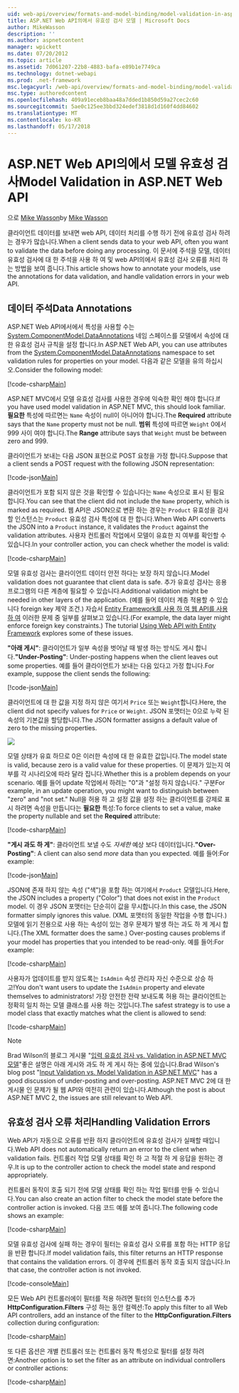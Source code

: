 ```yaml
---
uid: web-api/overview/formats-and-model-binding/model-validation-in-aspnet-web-api
title: ASP.NET Web API의에서 유효성 검사 모델 | Microsoft Docs
author: MikeWasson
description: ''
ms.author: aspnetcontent
manager: wpickett
ms.date: 07/20/2012
ms.topic: article
ms.assetid: 7d061207-22b8-4883-bafa-e89b1e7749ca
ms.technology: dotnet-webapi
ms.prod: .net-framework
msc.legacyurl: /web-api/overview/formats-and-model-binding/model-validation-in-aspnet-web-api
msc.type: authoredcontent
ms.openlocfilehash: 409a91eceb8baa48a7dded1b850d59a27cec2c60
ms.sourcegitcommit: 5ae0c125ee3bbd324edef3818d1d160f4dd84602
ms.translationtype: MT
ms.contentlocale: ko-KR
ms.lasthandoff: 05/17/2018
---
```

<a name="model-validation-in-aspnet-web-api"></a><span data-ttu-id="68d66-102">ASP.NET Web API의에서 모델 유효성 검사</span><span class="sxs-lookup"><span data-stu-id="68d66-102">Model Validation in ASP.NET Web API</span></span>
====================
<span data-ttu-id="68d66-103">으로 [Mike Wasson](https://github.com/MikeWasson)</span><span class="sxs-lookup"><span data-stu-id="68d66-103">by [Mike Wasson](https://github.com/MikeWasson)</span></span>

<span data-ttu-id="68d66-104">클라이언트 데이터를 보내면 web API, 데이터 처리를 수행 하기 전에 유효성 검사 하려는 경우가 많습니다.</span><span class="sxs-lookup"><span data-stu-id="68d66-104">When a client sends data to your web API, often you want to validate the data before doing any processing.</span></span> <span data-ttu-id="68d66-105">이 문서에 주석을 모델, 데이터 유효성 검사에 대 한 주석을 사용 하 여 및 web API의에서 유효성 검사 오류를 처리 하는 방법을 보여 줍니다.</span><span class="sxs-lookup"><span data-stu-id="68d66-105">This article shows how to annotate your models, use the annotations for data validation, and handle validation errors in your web API.</span></span>

## <a name="data-annotations"></a><span data-ttu-id="68d66-106">데이터 주석</span><span class="sxs-lookup"><span data-stu-id="68d66-106">Data Annotations</span></span>

<span data-ttu-id="68d66-107">ASP.NET Web API에서에서 특성을 사용할 수는 [System.ComponentModel.DataAnnotations](/dotnet/api/system.componentmodel.dataannotations) 네임 스페이스를 모델에서 속성에 대 한 유효성 검사 규칙을 설정 합니다.</span><span class="sxs-lookup"><span data-stu-id="68d66-107">In ASP.NET Web API, you can use attributes from the [System.ComponentModel.DataAnnotations](/dotnet/api/system.componentmodel.dataannotations) namespace to set validation rules for properties on your model.</span></span> <span data-ttu-id="68d66-108">다음과 같은 모델을 유의 하십시오.</span><span class="sxs-lookup"><span data-stu-id="68d66-108">Consider the following model:</span></span>

[!code-csharp[Main](model-validation-in-aspnet-web-api/samples/sample1.cs)]

<span data-ttu-id="68d66-109">ASP.NET MVC에서 모델 유효성 검사를 사용한 경우에 익숙한 확인 해야 합니다.</span><span class="sxs-lookup"><span data-stu-id="68d66-109">If you have used model validation in ASP.NET MVC, this should look familiar.</span></span> <span data-ttu-id="68d66-110">**필요한** 특성에 따르면는 `Name` 속성이 null이 아니어야 합니다.</span><span class="sxs-lookup"><span data-stu-id="68d66-110">The **Required** attribute says that the `Name` property must not be null.</span></span> <span data-ttu-id="68d66-111">**범위** 특성에 따르면 `Weight` 0에서 999 사이 여야 합니다.</span><span class="sxs-lookup"><span data-stu-id="68d66-111">The **Range** attribute says that `Weight` must be between zero and 999.</span></span>

<span data-ttu-id="68d66-112">클라이언트가 보내는 다음 JSON 표현으로 POST 요청을 가정 합니다.</span><span class="sxs-lookup"><span data-stu-id="68d66-112">Suppose that a client sends a POST request with the following JSON representation:</span></span>

[!code-json[Main](model-validation-in-aspnet-web-api/samples/sample2.json)]

<span data-ttu-id="68d66-113">클라이언트가 포함 되지 않은 것을 확인할 수 있습니다는 `Name` 속성으로 표시 된 필요 합니다.</span><span class="sxs-lookup"><span data-stu-id="68d66-113">You can see that the client did not include the `Name` property, which is marked as required.</span></span> <span data-ttu-id="68d66-114">웹 API은 JSON으로 변환 하는 경우는 `Product` 유효성을 검사할 인스턴스는 `Product` 유효성 검사 특성에 대 한 합니다.</span><span class="sxs-lookup"><span data-stu-id="68d66-114">When Web API converts the JSON into a `Product` instance, it validates the `Product` against the validation attributes.</span></span> <span data-ttu-id="68d66-115">사용자 컨트롤러 작업에서 모델이 유효한 지 여부를 확인할 수 있습니다.</span><span class="sxs-lookup"><span data-stu-id="68d66-115">In your controller action, you can check whether the model is valid:</span></span>

[!code-csharp[Main](model-validation-in-aspnet-web-api/samples/sample3.cs)]

<span data-ttu-id="68d66-116">모델 유효성 검사는 클라이언트 데이터 안전 하다는 보장 하지 않습니다.</span><span class="sxs-lookup"><span data-stu-id="68d66-116">Model validation does not guarantee that client data is safe.</span></span> <span data-ttu-id="68d66-117">추가 유효성 검사는 응용 프로그램의 다른 계층에 필요할 수 있습니다.</span><span class="sxs-lookup"><span data-stu-id="68d66-117">Additional validation might be needed in other layers of the application.</span></span> <span data-ttu-id="68d66-118">(예를 들어 데이터 계층 적용할 수 있습니다 foreign key 제약 조건.) 자습서 [Entity Framework를 사용 하 여 웹 API를 사용 하 여](../data/using-web-api-with-entity-framework/part-1.md) 이러한 문제 중 일부를 살펴보고 있습니다.</span><span class="sxs-lookup"><span data-stu-id="68d66-118">(For example, the data layer might enforce foreign key constraints.) The tutorial [Using Web API with Entity Framework](../data/using-web-api-with-entity-framework/part-1.md) explores some of these issues.</span></span>

<span data-ttu-id="68d66-119">**"아래 게시"**: 클라이언트가 일부 속성을 벗어날 때 발생 하는 방식도 게시 합니다.</span><span class="sxs-lookup"><span data-stu-id="68d66-119">**"Under-Posting"**: Under-posting happens when the client leaves out some properties.</span></span> <span data-ttu-id="68d66-120">예를 들어 클라이언트가 보내는 다음 있다고 가정 합니다.</span><span class="sxs-lookup"><span data-stu-id="68d66-120">For example, suppose the client sends the following:</span></span>

[!code-json[Main](model-validation-in-aspnet-web-api/samples/sample4.json)]

<span data-ttu-id="68d66-121">클라이언트에 대 한 값을 지정 하지 않은 여기서 `Price` 또는 `Weight`합니다.</span><span class="sxs-lookup"><span data-stu-id="68d66-121">Here, the client did not specify values for `Price` or `Weight`.</span></span> <span data-ttu-id="68d66-122">JSON 포맷터는 0으로 누락 된 속성의 기본값을 할당합니다.</span><span class="sxs-lookup"><span data-stu-id="68d66-122">The JSON formatter assigns a default value of zero to the missing properties.</span></span>

![](model-validation-in-aspnet-web-api/_static/image1.png)

<span data-ttu-id="68d66-123">모델 상태가 유효 하므로 0은 이러한 속성에 대 한 유효한 값입니다.</span><span class="sxs-lookup"><span data-stu-id="68d66-123">The model state is valid, because zero is a valid value for these properties.</span></span> <span data-ttu-id="68d66-124">이 문제가 있는지 여부를 각 시나리오에 따라 달라 집니다.</span><span class="sxs-lookup"><span data-stu-id="68d66-124">Whether this is a problem depends on your scenario.</span></span> <span data-ttu-id="68d66-125">예를 들어 update 작업에서 하려는 "0"과 "설정 하지 않습니다." 구분</span><span class="sxs-lookup"><span data-stu-id="68d66-125">For example, in an update operation, you might want to distinguish between "zero" and "not set."</span></span> <span data-ttu-id="68d66-126">Null을 허용 하 고 설정 값을 설정 하는 클라이언트를 강제로 표시 하려면 속성을 만듭니다는 **필요한** 특성:</span><span class="sxs-lookup"><span data-stu-id="68d66-126">To force clients to set a value, make the property nullable and set the **Required** attribute:</span></span>

[!code-csharp[Main](model-validation-in-aspnet-web-api/samples/sample5.cs?highlight=1-2)]

<span data-ttu-id="68d66-127">**"게시 과도 하 게"**: 클라이언트 보낼 수도 *자세한* 예상 보다 데이터입니다.</span><span class="sxs-lookup"><span data-stu-id="68d66-127">**"Over-Posting"**: A client can also send *more* data than you expected.</span></span> <span data-ttu-id="68d66-128">예를 들어:</span><span class="sxs-lookup"><span data-stu-id="68d66-128">For example:</span></span>

[!code-json[Main](model-validation-in-aspnet-web-api/samples/sample6.json)]

<span data-ttu-id="68d66-129">JSON에 존재 하지 않는 속성 ("색")을 포함 하는 여기에서 `Product` 모델입니다.</span><span class="sxs-lookup"><span data-stu-id="68d66-129">Here, the JSON includes a property ("Color") that does not exist in the `Product` model.</span></span> <span data-ttu-id="68d66-130">이 경우 JSON 포맷터는 단순히이 값을 무시합니다.</span><span class="sxs-lookup"><span data-stu-id="68d66-130">In this case, the JSON formatter simply ignores this value.</span></span> <span data-ttu-id="68d66-131">(XML 포맷터의 동일한 작업을 수행 합니다.) 모델에 읽기 전용으로 사용 하는 속성이 있는 경우 문제가 발생 하는 과도 하 게 게시 합니다.</span><span class="sxs-lookup"><span data-stu-id="68d66-131">(The XML formatter does the same.) Over-posting causes problems if your model has properties that you intended to be read-only.</span></span> <span data-ttu-id="68d66-132">예를 들어:</span><span class="sxs-lookup"><span data-stu-id="68d66-132">For example:</span></span>

[!code-csharp[Main](model-validation-in-aspnet-web-api/samples/sample7.cs)]

<span data-ttu-id="68d66-133">사용자가 업데이트를 받지 않도록는 `IsAdmin` 속성 관리자 자신 수준으로 상승 하 고!</span><span class="sxs-lookup"><span data-stu-id="68d66-133">You don't want users to update the `IsAdmin` property and elevate themselves to administrators!</span></span> <span data-ttu-id="68d66-134">가장 안전한 전략 보내도록 허용 하는 클라이언트는 정확히 일치 하는 모델 클래스를 사용 하는 것입니다.</span><span class="sxs-lookup"><span data-stu-id="68d66-134">The safest strategy is to use a model class that exactly matches what the client is allowed to send:</span></span>

[!code-csharp[Main](model-validation-in-aspnet-web-api/samples/sample8.cs)]

> [!NOTE]
> <span data-ttu-id="68d66-135">Brad Wilson의 블로그 게시물 "[입력 유효성 검사 vs. Validation in ASP.NET MVC 모델](http://bradwilson.typepad.com/blog/2010/01/input-validation-vs-model-validation-in-aspnet-mvc.html)"좋은 설명은 아래 게시와 과도 하 게 게시 하는 중에 있습니다.</span><span class="sxs-lookup"><span data-stu-id="68d66-135">Brad Wilson's blog post "[Input Validation vs. Model Validation in ASP.NET MVC](http://bradwilson.typepad.com/blog/2010/01/input-validation-vs-model-validation-in-aspnet-mvc.html)" has a good discussion of under-posting and over-posting.</span></span> <span data-ttu-id="68d66-136">ASP.NET MVC 2에 대 한 게시물 인 문제가 될 웹 API와 여전히 관련이 있습니다.</span><span class="sxs-lookup"><span data-stu-id="68d66-136">Although the post is about ASP.NET MVC 2, the issues are still relevant to Web API.</span></span>


## <a name="handling-validation-errors"></a><span data-ttu-id="68d66-137">유효성 검사 오류 처리</span><span class="sxs-lookup"><span data-stu-id="68d66-137">Handling Validation Errors</span></span>

<span data-ttu-id="68d66-138">Web API가 자동으로 오류를 반환 하지 클라이언트에 유효성 검사가 실패할 때입니다.</span><span class="sxs-lookup"><span data-stu-id="68d66-138">Web API does not automatically return an error to the client when validation fails.</span></span> <span data-ttu-id="68d66-139">컨트롤러 작업 모델 상태를 확인 하 고 적절 하 게 응답을 원하는 경우.</span><span class="sxs-lookup"><span data-stu-id="68d66-139">It is up to the controller action to check the model state and respond appropriately.</span></span>

<span data-ttu-id="68d66-140">컨트롤러 동작이 호출 되기 전에 모델 상태를 확인 하는 작업 필터를 만들 수 있습니다.</span><span class="sxs-lookup"><span data-stu-id="68d66-140">You can also create an action filter to check the model state before the controller action is invoked.</span></span> <span data-ttu-id="68d66-141">다음 코드 예를 보여 줍니다.</span><span class="sxs-lookup"><span data-stu-id="68d66-141">The following code shows an example:</span></span>

[!code-csharp[Main](model-validation-in-aspnet-web-api/samples/sample9.cs)]

<span data-ttu-id="68d66-142">모델 유효성 검사에 실패 하는 경우이 필터는 유효성 검사 오류를 포함 하는 HTTP 응답을 반환 합니다.</span><span class="sxs-lookup"><span data-stu-id="68d66-142">If model validation fails, this filter returns an HTTP response that contains the validation errors.</span></span> <span data-ttu-id="68d66-143">이 경우에 컨트롤러 동작 호출 되지 않습니다.</span><span class="sxs-lookup"><span data-stu-id="68d66-143">In that case, the controller action is not invoked.</span></span>

[!code-console[Main](model-validation-in-aspnet-web-api/samples/sample10.cmd)]

<span data-ttu-id="68d66-144">모든 Web API 컨트롤러에이 필터를 적용 하려면 필터의 인스턴스를 추가 **HttpConfiguration.Filters** 구성 하는 동안 컬렉션:</span><span class="sxs-lookup"><span data-stu-id="68d66-144">To apply this filter to all Web API controllers, add an instance of the filter to the **HttpConfiguration.Filters** collection during configuration:</span></span>

[!code-csharp[Main](model-validation-in-aspnet-web-api/samples/sample11.cs)]

<span data-ttu-id="68d66-145">또 다른 옵션은 개별 컨트롤러 또는 컨트롤러 동작 특성으로 필터를 설정 하려면:</span><span class="sxs-lookup"><span data-stu-id="68d66-145">Another option is to set the filter as an attribute on individual controllers or controller actions:</span></span>

[!code-csharp[Main](model-validation-in-aspnet-web-api/samples/sample12.cs)]
